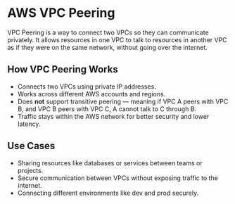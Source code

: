 # AWS VPC Peering

VPC Peering is a way to connect two VPCs so they can communicate privately. It allows resources in one VPC to talk to resources in another VPC as if they were on the same network, without going over the internet.

## How VPC Peering Works

- Connects two VPCs using private IP addresses.
- Works across different AWS accounts and regions.
- Does **not** support transitive peering — meaning if VPC A peers with VPC B, and VPC B peers with VPC C, A cannot talk to C through B.
- Traffic stays within the AWS network for better security and lower latency.

## Use Cases

- Sharing resources like databases or services between teams or projects.
- Secure communication between VPCs without exposing traffic to the internet.
- Connecting different environments like dev and prod securely.